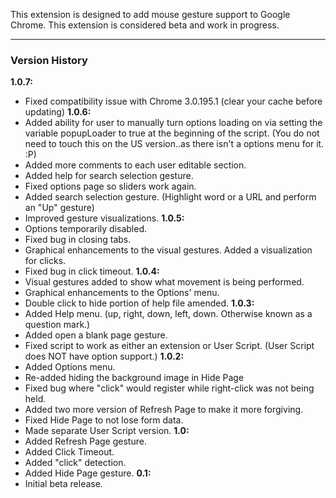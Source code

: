 This extension is designed to add mouse gesture support to Google Chrome. This extension is considered beta and work in progress.

---

### Version History ###
**1.0.7:**
  * Fixed compatibility issue with Chrome 3.0.195.1 (clear your cache before updating)
**1.0.6:**
  * Added ability for user to manually turn options loading on via setting the variable popupLoader to true at the beginning of the script. (You do not need to touch this on the US version..as there isn't a options menu for it. :P)
  * Added more comments to each user editable section.
  * Added help for search selection gesture.
  * Fixed options page so sliders work again.
  * Added search selection gesture. (Highlight word or a URL and perform an "Up" gesture)
  * Improved gesture visualizations.
**1.0.5:**
  * Options temporarily disabled.
  * Fixed bug in closing tabs.
  * Graphical enhancements to the visual gestures. Added a visualization for clicks.
  * Fixed bug in click timeout.
**1.0.4:**
  * Visual gestures added to show what movement is being performed.
  * Graphical enhancements to the Options' menu.
  * Double click to hide portion of help file amended.
**1.0.3:**
  * Added Help menu. (up, right, down, left, down. Otherwise known as a question mark.)
  * Added open a blank page gesture.
  * Fixed script to work as either an extension or User Script. (User Script does NOT have option support.)
**1.0.2:**
  * Added Options menu.
  * Re-added hiding the background image in Hide Page
  * Fixed bug where "click" would register while right-click was not being held.
  * Added two more version of Refresh Page to make it more forgiving.
  * Fixed Hide Page to not lose form data.
  * Made separate User Script version.
**1.0:**
  * Added Refresh Page gesture.
  * Added Click Timeout.
  * Added "click" detection.
  * Added Hide Page gesture.
**0.1:**
  * Initial beta release.